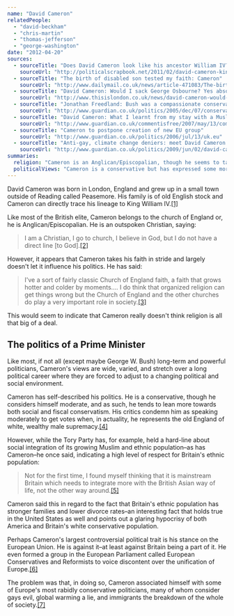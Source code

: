 ```yaml
---
name: "David Cameron"
relatedPeople:
  - "david-beckham"
  - "chris-martin"
  - "thomas-jefferson"
  - "george-washington"
date: "2012-04-20"
sources:
  - sourceTitle: "Does David Cameron look like his ancestor William IV?"
    sourceUrl: "http://politicalscrapbook.net/2011/02/david-cameron-king-william-iv/"
  - sourceTitle: "The birth of disabled son tested my faith: Cameron"
    sourceUrl: "http://www.dailymail.co.uk/news/article-471083/The-birth-disabled-son-tested-faith-Cameron.html"
  - sourceTitle: "David Cameron: Would I sack George Osbourne? Yes absolutely if I have to"
    sourceUrl: "http://www.thisislondon.co.uk/news/david-cameron-would-i-sack-george-osborne-yes-absolutely-if-i-have-to-6725380.html"
  - sourceTitle: "Jonathan Freedland: Bush was a compassionate conservative too"
    sourceUrl: "http://www.guardian.co.uk/politics/2005/dec/07/conservatives.toryleadership20051"
  - sourceTitle: "David Cameron: What I learnt from my stay with a Muslim family"
    sourceUrl: "http://www.guardian.co.uk/commentisfree/2007/may/13/comment.communities"
  - sourceTitle: "Cameron to postpone creation of new EU group"
    sourceUrl: "http://www.guardian.co.uk/politics/2006/jul/13/uk.eu"
  - sourceTitle: "Anti-gay, climate change deniers: meet David Cameron's new friends"
    sourceUrl: "http://www.guardian.co.uk/politics/2009/jun/02/david-cameron-alliance-polish-nationalists"
summaries:
  religion: "Cameron is an Anglican/Episcopalian, though he seems to take his own faith with a grain of salt."
  politicalViews: "Cameron is a conservative but has expressed some more moderate views."
---
```


David Cameron was born in London, England and grew up in a small town outside of Reading called Peasemore. His family is of old English stock and Cameron can directly trace his lineage to King William IV.<a class="source-citation" href="#http%3A%2F%2Fpoliticalscrapbook.net%2F2011%2F02%2Fdavid-cameron-king-william-iv%2F" title="Does David Cameron look like his ancestor William IV?">[1]</a>

Like most of the British elite, Cameron belongs to the church of England or, he is Anglican/Episcopalian. He is an outspoken Christian, saying:

>I am a Christian, I go to church, I believe in God, but I do not have a direct line [to God].<a class="source-citation" href="#http%3A%2F%2Fwww.dailymail.co.uk%2Fnews%2Farticle-471083%2FThe-birth-disabled-son-tested-faith-Cameron.html" title="The birth of disabled son tested my faith: Cameron">[2]</a>

However, it appears that Cameron takes his faith in stride and largely doesn't let it influence his politics. He has said:

>I've a sort of fairly classic Church of England faith, a faith that grows hotter and colder by moments…. I do think that organized religion can get things wrong but the Church of England and the other churches do play a very important role in society.<a class="source-citation" href="#http%3A%2F%2Fwww.thisislondon.co.uk%2Fnews%2Fdavid-cameron-would-i-sack-george-osborne-yes-absolutely-if-i-have-to-6725380.html" title="David Cameron: Would I sack George Osbourne? Yes absolutely if I have to">[3]</a>

This would seem to indicate that Cameron really doesn't think religion is all that big of a deal.


## The politics of a Prime Minister

Like most, if not all (except maybe George W. Bush) long-term and powerful politicians, Cameron's views are wide, varied, and stretch over a long political career where they are forced to adjust to a changing political and social environment.

Cameron has self-described his politics. He is a conservative, though he considers himself moderate, and as such, he tends to lean more towards both social and fiscal conservatism. His critics condemn him as speaking moderately to get votes when, in actuality, he represents the old England of white, wealthy male supremacy.<a class="source-citation" href="#http%3A%2F%2Fwww.guardian.co.uk%2Fpolitics%2F2005%2Fdec%2F07%2Fconservatives.toryleadership20051" title="Jonathan Freedland: Bush was a compassionate conservative too">[4]</a>

However, while the Tory Party has, for example, held a hard-line about social integration of its growing Muslim and ethnic population–as has Cameron–he once said, indicating a high level of respect for Britain's ethnic population:

>Not for the first time, I found myself thinking that it is mainstream Britain which needs to integrate more with the British Asian way of life, not the other way around.<a class="source-citation" href="#http%3A%2F%2Fwww.guardian.co.uk%2Fcommentisfree%2F2007%2Fmay%2F13%2Fcomment.communities" title="David Cameron: What I learnt from my stay with a Muslim family">[5]</a>

Cameron said this in regard to the fact that Britain's ethnic population has stronger families and lower divorce rates–an interesting fact that holds true in the United States as well and points out a glaring hypocrisy of both America and Britain's white conservative population.

Perhaps Cameron's largest controversial political trait is his stance on the European Union. He is against it–at least against Britain being a part of it. He even formed a group in the European Parliament called European Conservatives and Reformists to voice discontent over the unification of Europe.<a class="source-citation" href="#http%3A%2F%2Fwww.guardian.co.uk%2Fpolitics%2F2006%2Fjul%2F13%2Fuk.eu" title="Cameron to postpone creation of new EU group">[6]</a>

The problem was that, in doing so, Cameron associated himself with some of Europe's most rabidly conservative politicians, many of whom consider gays evil, global warming a lie, and immigrants the breakdown of the whole of society.<a class="source-citation" href="#http%3A%2F%2Fwww.guardian.co.uk%2Fpolitics%2F2009%2Fjun%2F02%2Fdavid-cameron-alliance-polish-nationalists" title="Anti-gay, climate change deniers: meet David Cameron&apos;s new friends">[7]</a>